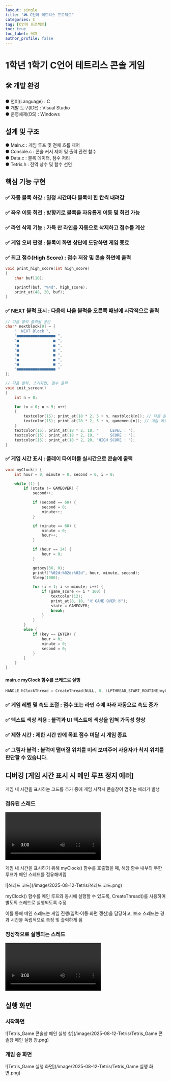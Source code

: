 ```yaml
---
layout: single
title: "🎮 C언어 테트리스 프로젝트"
categories: C
tag: [C언어 프로젝트]
toc: true
toc_label: 목차
author_profile: false
---
```


# 1학년 1학기 C언어 테트리스 콘솔 게임 

## 🛠 개발 환경 
● 언어(Language) : C<br/>
● 개발 도구(IDE) : Visual Studio<br/>
● 운영체제(OS) : Windows

## 설계 및 구조
● Main.c : 게임 루프 및 전체 흐름 제어<br/>
● Console.c : 콘솔 커서 제어 및 출력 관련 함수<br/>
● Data.c : 블록 데이터, 점수 처리<br/>
● Tetris.h : 전역 상수 및 함수 선언<br/>

## 핵심 기능 구현
### ✅ **자동 블록 하강** : 일정 시간마다 블록이 한 칸씩 내려감

### ✅ **좌우 이동 회전** : 방향키로 블록을 자유롭게 이동 및 회전 가능

### ✅ **라인 삭제 기능** : 가득 찬 라인을 자동으로 삭제하고 점수를 계산

### ✅ **게임 오버 판정** : 블록이 화면 상단에 도달하면 게임 종료

### ✅ **최고 점수(High Score)** : 점수 저장 및 콘솔 화면에 출력
```c
void print_high_score(int high_score)
{
	char buf[10];

	sprintf(buf, "%4d", high_score);
	print_at(48, 20, buf);
}
```
### ✅ **NEXT 블럭 표시** : 다음에 나올 블럭을 오른쪽 패널에 시각적으로 출력
```c
// 다음 블럭 출력될 공간
char* nextblock[9] = {
	"  NEXT Block ",
	"■■■■■■■■■■■■■■■■■ ",
	"■               ■ ",
	"■               ■ ",
	"■               ■ ",
	"■               ■ ",
	"■               ■ ",
	"■               ■ ",
	"■■■■■■■■■■■■■■■■■ "
};
```

```c
// 다음 블럭, 초기화면, 점수 출력
void init_screen()
{
	int n = 0;

	for (n = 0; n < 9; n++)
	{
		textcolor(15); print_at(18 * 2, 5 + n, nextblock[n]); // 다음 블록 예고
		textcolor(15); print_at(28 * 2, 5 + n, gamemenu[n]); // 게임 메뉴
	}
	textcolor(15); print_at(18 * 2, 18, "     LEVEL : ");
	textcolor(15); print_at(18 * 2, 19, "     SCORE : ");
	textcolor(15); print_at(18 * 2, 20, "HIGH SCORE : ");
}
```

### ✅ **게임 시간 표시** : 플레이 타이머를 실시간으로 콘솔에 출력
```c
void myClock() {
	int hour = 0, minute = 0, second = 0, i = 0;

	while (1) {
		if (state != GAMEOVER) {
			second++;

			if (second == 60) {
				second = 0;
				minute++;
			}

			if (minute == 60) {
				minute = 0;
				hour++;
			}

			if (hour == 24) {
				hour = 0;
			}

			gotoxy(36, 0);
			printf("%02d:%02d:%02d", hour, minute, second);
			Sleep(1000);

			for (i = 1; i <= minute; i++) {
				if (game_score <= i * 100) {
					textcolor(12);
					print_at(8, 10, "※ GAME OVER ※");
					state = GAMEOVER;
					break;
				}
			}
		}
		else {
			if (key == ENTER) {
				hour = 0;
				minute = 0;
				second = 0;
			}
		}
	}
}
```
#### main.c myClock 함수를 쓰레드로 실행
```c
HANDLE hClockThread = CreateThread(NULL, 0, (LPTHREAD_START_ROUTINE)myClock, NULL, 0, NULL);
```

### ✅ **게임 레벨 및 속도 조절** : 점수 또는 라인 수에 따라 자동으로 속도 증가

### ✅ **텍스트 색상 적용** : 블럭과 UI 텍스트에 색상을 입혀 가독성 향상

### ✅ **제한 시간** : 제한 시간 안에 목표 점수 미달 시 게임 종료

### ✅ **그림자 블럭** : 블럭이 떨어질 위치를 미리 보여주어 사용자가 착지 위치를 판단할 수 있습니다.

## 디버깅 [게임 시간 표시 시 메인 루프 정지 에러]
게임 내 시간을 표시하는 코드를 추가 중에 게임 시작시 콘솔창이 멈추는 에러가 발생

### 점유된 스레드 
<video src="C:/khm35/OneDrive/Desktop/Github Page Blog/C/그냥 호출.mp4" controls=""></video>

게임 내 시간을 표시하기 위해 myClock() 함수를 호출했을 때, 해당 함수 내부의 무한 루프가 메인 스레드를 점유해버림

![쓰레드 코드](/image/2025-08-12-Tetris/쓰레드 코드.png)

myClock() 함수를 메인 루프와 동시에 실행할 수 있도록, CreateThread()를 사용하여 별도의 스레드로 실행되도록 수정<br/>

이를 통해 메인 스레드는 게임 진행(입력·이동·화면 갱신)을 담당하고, 보조 스레드는 경과 시간을 독립적으로 측정 및 출력하게 됨

### 정상적으로 실행되는 스레드
<video src="C:/khm35/OneDrive/Desktop/Github Page Blog/C/스레드 호출.mp4" controls=""></video>

<!-- ```c
// myClock 함수를 쓰레드로 실행
HANDLE hClockThread = CreateThread(NULL, 0, (LPTHREAD_START_ROUTINE)myClock, NULL, 0, NULL);
``` -->

## 실행 화면

### 시작화면

![Tetris_Game 콘솔창 메인 실행 창](/image/2025-08-12-Tetris/Tetris_Game 콘솔창 메인 실행 창.png)

### 게임 중 화면

![Tetris_Game 실행 화면](/image/2025-08-12-Tetris/Tetris_Game 실행 화면.png)
